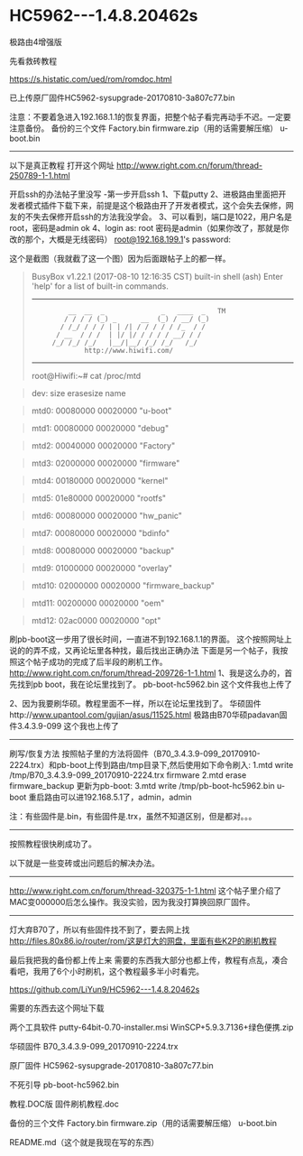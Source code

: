 # HC5962---1.4.8.20462s
极路由4增强版

先看救砖教程

https://s.histatic.com/ued/rom/romdoc.html

已上传原厂固件HC5962-sysupgrade-20170810-3a807c77.bin

注意：不要着急进入192.168.1.1的恢复界面，把整个帖子看完再动手不迟。一定要注意备份。
备份的三个文件
Factory.bin
firmware.zip（用的话需要解压缩）
u-boot.bin
*******************************************
以下是真正教程
打开这个网址
http://www.right.com.cn/forum/thread-250789-1-1.html


开启ssh的办法帖子里没写
-第一步开启ssh
1、下载putty
2、进极路由里面把开发者模式插件下载下来，前提是这个极路由开了开发者模式，这个会失去保修，网友的不失去保修开启ssh的方法我没学会。
3、可以看到，端口是1022，用户名是root，密码是admin
ok
4、login as: root
密码是admin（如果你改了，那就是你改的那个，大概是无线密码）
root@192.168.199.1's password:

这个是截图（我就截了这一个图）因为后面跟帖子上的都一样。
>BusyBox v1.22.1 (2017-08-10 12:16:35 CST) built-in shell (ash)
>Enter 'help' for a list of built-in commands.
>
>***********************************************************
>              __  __  _              _   ____  _   TM
>             / / / / (_) _      __  (_) / __/ (_)
>            / /_/ / / / | | /| / / / / / /_  / /
>           / __  / / /  | |/ |/ / / / / __/ / /
>          /_/ /_/ /_/   |__/|__/ /_/ /_/   /_/
>                  http://www.hiwifi.com/
>***********************************************************
>root@Hiwifi:~# cat /proc/mtd

>dev:    size   erasesize  name

>mtd0: 00080000 00020000 "u-boot"

>mtd1: 00080000 00020000 "debug"

>mtd2: 00040000 00020000 "Factory"

>mtd3: 02000000 00020000 "firmware"

>mtd4: 00180000 00020000 "kernel"

>mtd5: 01e80000 00020000 "rootfs"

>mtd6: 00080000 00020000 "hw_panic"

>mtd7: 00080000 00020000 "bdinfo"

>mtd8: 00080000 00020000 "backup"

>mtd9: 01000000 00020000 "overlay"

>mtd10: 02000000 00020000 "firmware_backup"

>mtd11: 00200000 00020000 "oem"

>mtd12: 02ac0000 00020000 "opt"



刷pb-boot这一步用了很长时间，一直进不到192.168.1.1的界面。
这个按照网址上说的的弄不成，又再论坛里各种找，最后找出正确办法
下面是另一个帖子，我按照这个帖子成功的完成了后半段的刷机工作。
http://www.right.com.cn/forum/thread-209726-1-1.html
1、我是这么办的，首先找到pb boot，我在论坛里找到了。
pb-boot-hc5962.bin
这个文件我也上传了

2、因为我要刷华硕。教程里面不一样，所以在论坛里找到了。
华硕固件http://www.upantool.com/gujian/asus/11525.html
极路由B70华硕padavan固件3.4.3.9-099
这个我也上传了
***************
刷写/恢复方法
按照帖子里的方法将固件（B70_3.4.3.9-099_20170910-2224.trx）和pb-boot上传到路由/tmp目录下,然后使用如下命令刷入:
1.mtd write /tmp/B70_3.4.3.9-099_20170910-2224.trx firmware
2.mtd erase firmware_backup
更新为pb-boot:
3.mtd write /tmp/pb-boot-hc5962.bin u-boot
重启路由可以进192.168.5.1了，admin，admin

注：有些固件是.bin，有些固件是.trx，虽然不知道区别，但是都对。。。
****************************
按照教程很快刷成功了。

以下就是一些变砖或出问题后的解决办法。

*****************
http://www.right.com.cn/forum/thread-320375-1-1.html
这个帖子里介绍了MAC变000000后怎么操作。我没实验，因为我没打算换回原厂固件。

*******************
灯大弃B70了，所以有些固件找不到了，要去网上找
http://files.80x86.io/router/rom/这是灯大的网盘，里面有些K2P的刷机教程

最后我把我的备份都上传上来
需要的东西我大部分也都上传，教程有点乱，凑合看吧，我用了6个小时刷机，这个教程最多半小时看完。

https://github.com/LiYun9/HC5962---1.4.8.20462s

需要的东西去这个网址下载

两个工具软件
putty-64bit-0.70-installer.msi
WinSCP+5.9.3.7136+绿色便携.zip

华硕固件
B70_3.4.3.9-099_20170910-2224.trx

原厂固件
HC5962-sysupgrade-20170810-3a807c77.bin

不死引导
pb-boot-hc5962.bin

教程.DOC版
固件刷机教程.doc

备份的三个文件
Factory.bin
firmware.zip（用的话需要解压缩）
u-boot.bin

README.md（这个就是我现在写的东西）
